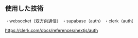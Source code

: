 ## 使用した技術

・websocket（双方向通信）
・supabase（auth）
・clerk（auth）

https://clerk.com/docs/references/nextjs/auth
